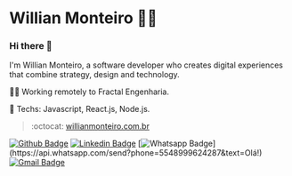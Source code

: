 

<!--
**willianmonteiro/willianmonteiro** is a ✨ _special_ ✨ repository because its `README.md` (this file) appears on your GitHub profile.
-->

# Willian Monteiro :man_technologist:

### Hi there 👋

I'm Willian Monteiro, a software developer who creates digital experiences that combine strategy, design and technology.

:man_technologist: Working remotely to Fractal Engenharia.

:rocket: Techs: Javascript, React.js, Node.js.

> :octocat: [willianmonteiro.com.br](https://willianmonteiro.com.br)

[![Github Badge](https://img.shields.io/badge/-Github-000?style=flat-square&logo=Github&logoColor=white&link=https://github.com/willianmonteiro)](https://github.com/willianmonteiro)
[![Linkedin Badge](https://img.shields.io/badge/-LinkedIn-blue?style=flat-square&logo=Linkedin&logoColor=white&link=https://www.linkedin.com/in/willianmntro/)](https://www.linkedin.com/in/willianmntro/)
[![Whatsapp Badge](https://img.shields.io/badge/-Whatsapp-4CA143?style=flat-square&labelColor=4CA143&logo=whatsapp&logoColor=white&link=https://api.whatsapp.com/send?phone=5548999624287&text=Olá!)](https://api.whatsapp.com/send?phone=5548999624287&text=Olá!)
[![Gmail Badge](https://img.shields.io/badge/-Gmail-c14438?style=flat-square&logo=Gmail&logoColor=white&link=mailto:willianmntro@gmail.com)](mailto:willianmntro@gmail.com)
